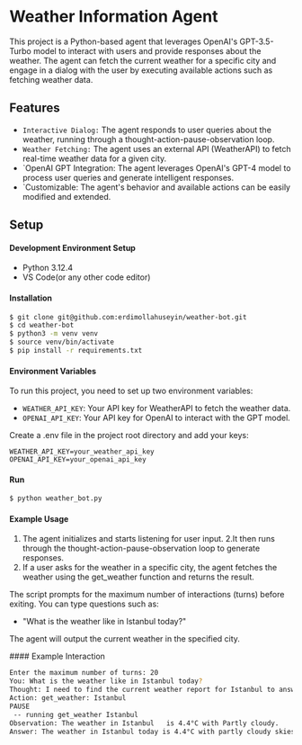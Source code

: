 # Weather Information Agent

This project is a Python-based agent that leverages OpenAI's GPT-3.5-Turbo model to interact with users and provide responses about the weather. The agent can fetch the current weather for a specific city and engage in a dialog with the user by executing available actions such as fetching weather data.

## Features

- `Interactive Dialog:` The agent responds to user queries about the weather, running through a thought-action-pause-observation loop.
- `Weather Fetching:` The agent uses an external API (WeatherAPI) to fetch real-time weather data for a given city.
- `OpenAI GPT Integration: The agent leverages OpenAI's GPT-4 model to process user queries and generate intelligent responses.
- `Customizable: The agent's behavior and available actions can be easily modified and extended.

## Setup

#### Development Environment Setup

- Python 3.12.4
- VS Code(or any other code editor)

#### Installation

```bash
$ git clone git@github.com:erdimollahuseyin/weather-bot.git
$ cd weather-bot
$ python3 -m venv venv
$ source venv/bin/activate
$ pip install -r requirements.txt
```

#### Environment Variables

To run this project, you need to set up two environment variables:

- `WEATHER_API_KEY`: Your API key for WeatherAPI to fetch the weather data.
- `OPENAI_API_KEY`: Your API key for OpenAI to interact with the GPT model.

Create a .env file in the project root directory and add your keys:

```ìni
WEATHER_API_KEY=your_weather_api_key
OPENAI_API_KEY=your_openai_api_key
```

#### Run

```bash
$ python weather_bot.py
```

#### Example Usage

1. The agent initializes and starts listening for user input.
2.It then runs through the thought-action-pause-observation loop to generate responses.
3. If a user asks for the weather in a specific city, the agent fetches the weather using the get_weather function and returns the result.

The script prompts for the maximum number of interactions (turns) before exiting. You can type questions such as:

- "What is the weather like in Istanbul today?"

The agent will output the current weather in the specified city.

#### Example Interaction

```bash
Enter the maximum number of turns: 20
You: What is the weather like in Istanbul today?
Thought: I need to find the current weather report for Istanbul to answer the question accurately.  
Action: get_weather: Istanbul  
PAUSE
 -- running get_weather Istanbul  
Observation: The weather in Istanbul   is 4.4°C with Partly cloudy.
Answer: The weather in Istanbul today is 4.4°C with partly cloudy skies.
```

